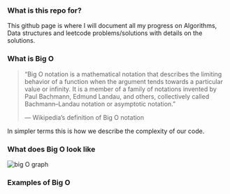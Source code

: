 ### What is this repo for?

This github page is where I will document all my progress on Algorithms, Data structures and leetcode problems/solutions with details on the solutions.

### What is Big O

<blockquote>
“Big O notation is a mathematical notation that describes the limiting behavior of a function when the argument tends towards a particular value or infinity. It is a member of a family of notations invented by Paul Bachmann, Edmund Landau, and others, collectively called Bachmann–Landau notation or asymptotic notation.”

— Wikipedia’s definition of Big O notation

</blockquote>

In simpler terms this is how we describe the complexity of our code.

### What does Big O look like

![big O graph](https://cdn-media-1.freecodecamp.org/images/1*KfZYFUT2OKfjekJlCeYvuQ.jpeg)

### Examples of Big O

